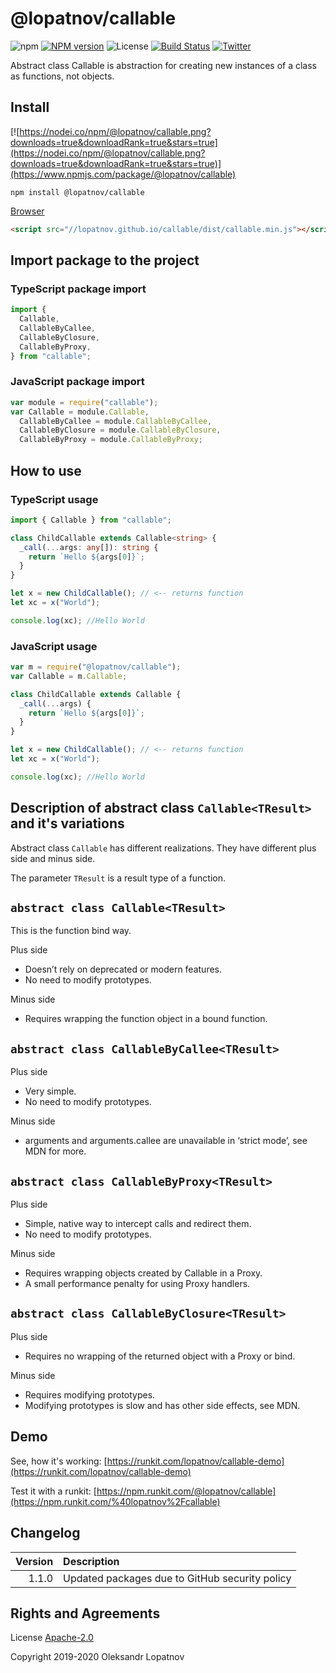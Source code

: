 # @lopatnov/callable

![npm](https://img.shields.io/npm/dt/@lopatnov/callable)
[![NPM version](https://badge.fury.io/js/%40lopatnov%2Fcallable.svg)](https://www.npmjs.com/package/@lopatnov/callable)
![License](https://img.shields.io/github/license/lopatnov/callable)
[![Build Status](https://travis-ci.org/lopatnov/callable.png?branch=master)](https://travis-ci.org/lopatnov/callable)
[![Twitter](https://img.shields.io/twitter/url?url=https%3A%2F%2Fwww.npmjs.com%2Fpackage%2F%40lopatnov%2Fcallable)](https://twitter.com/intent/tweet?text=Wow:&url=https%3A%2F%2Fwww.npmjs.com%2Fpackage%2F%40lopatnov%2Fcallable)

Abstract class Callable is abstraction for creating new instances of a class as functions, not objects.

## Install

[![https://nodei.co/npm/@lopatnov/callable.png?downloads=true&downloadRank=true&stars=true](https://nodei.co/npm/@lopatnov/callable.png?downloads=true&downloadRank=true&stars=true)](https://www.npmjs.com/package/@lopatnov/callable)

```shell
npm install @lopatnov/callable
```

[Browser](//lopatnov.github.io/callable/dist/callable.js)

```html
<script src="//lopatnov.github.io/callable/dist/callable.min.js"></script>
```

## Import package to the project

### TypeScript package import

```typescript
import {
  Callable,
  CallableByCallee,
  CallableByClosure,
  CallableByProxy,
} from "callable";
```

### JavaScript package import

```javascript
var module = require("callable");
var Callable = module.Callable,
  CallableByCallee = module.CallableByCallee,
  CallableByClosure = module.CallableByClosure,
  CallableByProxy = module.CallableByProxy;
```

## How to use

### TypeScript usage

```typescript
import { Callable } from "callable";

class ChildCallable extends Callable<string> {
  _call(...args: any[]): string {
    return `Hello ${args[0]}`;
  }
}

let x = new ChildCallable(); // <-- returns function
let xc = x("World");

console.log(xc); //Hello World
```

### JavaScript usage

```javascript
var m = require("@lopatnov/callable");
var Callable = m.Callable;

class ChildCallable extends Callable {
  _call(...args) {
    return `Hello ${args[0]}`;
  }
}

let x = new ChildCallable(); // <-- returns function
let xc = x("World");

console.log(xc); //Hello World
```

## Description of abstract class `Callable<TResult>` and it's variations

Abstract class `Callable` has different realizations. They have different plus side and minus side.

The parameter `TResult` is a result type of a function.

## `abstract class Callable<TResult>`

This is the function bind way.

Plus side

- Doesn’t rely on deprecated or modern features.
- No need to modify prototypes.

Minus side

- Requires wrapping the function object in a bound function.

## `abstract class CallableByCallee<TResult>`

Plus side

- Very simple.
- No need to modify prototypes.

Minus side

- arguments and arguments.callee are unavailable in ‘strict mode’, see MDN for more.

## `abstract class CallableByProxy<TResult>`

Plus side

- Simple, native way to intercept calls and redirect them.
- No need to modify prototypes.

Minus side

- Requires wrapping objects created by Callable in a Proxy.
- A small performance penalty for using Proxy handlers.

## `abstract class CallableByClosure<TResult>`

Plus side

- Requires no wrapping of the returned object with a Proxy or bind.

Minus side

- Requires modifying prototypes.
- Modifying prototypes is slow and has other side effects, see MDN.

## Demo

See, how it's working: [https://runkit.com/lopatnov/callable-demo](https://runkit.com/lopatnov/callable-demo)

Test it with a runkit: [https://npm.runkit.com/@lopatnov/callable](https://npm.runkit.com/%40lopatnov%2Fcallable)

## Changelog

| Version | Description |
|--------:|:------------|
| 1.1.0 | Updated packages due to GitHub security policy |

## Rights and Agreements

License [Apache-2.0](https://github.com/lopatnov/callable/blob/master/LICENSE)

Copyright 2019-2020 Oleksandr Lopatnov
